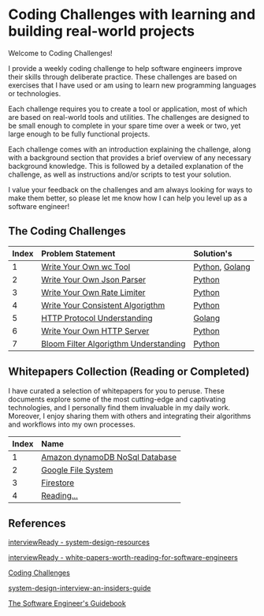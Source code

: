 # Coding Challenges with learning and building real-world projects

Welcome to Coding Challenges!

I provide a weekly coding challenge to help software engineers improve their skills through deliberate practice. These challenges are based on exercises that I have used or am using to learn new programming languages or technologies.

Each challenge requires you to create a tool or application, most of which are based on real-world tools and utilities. The challenges are designed to be small enough to complete in your spare time over a week or two, yet large enough to be fully functional projects.

Each challenge comes with an introduction explaining the challenge, along with a background section that provides a brief overview of any necessary background knowledge. This is followed by a detailed explanation of the challenge, as well as instructions and/or scripts to test your solution.

I value your feedback on the challenges and am always looking for ways to make them better, so please let me know how I can help you level up as a software engineer!

## The Coding Challenges

| Index | Problem Statement | Solution's |
| :---  |     :---          |   :---     |
| 1     | [Write Your Own wc Tool](https://codingchallenges.fyi/challenges/challenge-wc) | [Python](./1-write-your-own-wc-tool/Python-Solution), [Golang](1-write-your-own-wc-tool/Go-Solution)    |
| 2     | [Write Your Own Json Parser](https://codingchallenges.fyi/challenges/challenge-json-parser) | [Python](./2-write-your-own-json-parser/Python-Solution)|
| 3     | [Write Your Own Rate Limiter](https://codingchallenges.fyi/challenges/challenge-rate-limiter) | [Python](./3-write-your-own-rate-limter/Python-Solution)|
| 4     | [Write Your Consistent Algorigthm](.) | [Python](./4-write-consistent-hashing/Python-Solution)|
| 5     | [HTTP Protocol Understanding](.) | [Golang](./5-understanding-http-protocol/Golang)|
| 6     | [Write Your Own HTTP Server](.) | [Python](./6-write-your-own-http-server/Python-Solution/)|
| 7     | [Bloom Filter Algorigthm Understanding](.) | [Python](./7-understading-bloom-filter-algorigthm/Python)|

## Whitepapers Collection (Reading or Completed)

I have curated a selection of whitepapers for you to peruse. These documents explore some of the most cutting-edge and captivating technologies, and I personally find them invaluable in my daily work. Moreover, I enjoy sharing them with others and integrating their algorithms and workflows into my own processes.

| Index | Name
| :---  |     :---          |
| 1     | [Amazon dynamoDB NoSql Database](https://www.allthingsdistributed.com/files/amazon-dynamo-sosp2007.pdf) |
| 2     | [Google File System](https://static.googleusercontent.com/media/research.google.com/en//archive/gfs-sosp2003.pdf) |
| 3     | [Firestore](https://storage.googleapis.com/pub-tools-public-publication-data/pdf/d647cb73166040a82b7e5569574451be517f5c59.pdf) |
| 4     | [Reading...](.) |

## References

[interviewReady - system-design-resources](https://github.com/InterviewReady/system-design-resources)

[interviewReady - white-papers-worth-reading-for-software-engineers](https://github.com/InterviewReady/system-design-resources)

[Coding Challenges](https://codingchallenges.fyi/challenges/intro)

[system-design-interview-an-insiders-guide](https://blog.pragmaticengineer.com/system-design-interview-an-insiders-guide-review/)

[The Software Engineer's Guidebook](https://www.engguidebook.com/)

